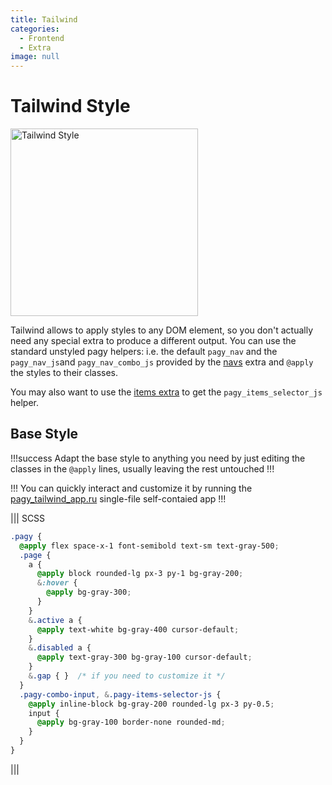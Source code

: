 ```yaml
---
title: Tailwind
categories:
  - Frontend
  - Extra
image: null
---
```


# Tailwind Style

<img src="/pagy/docs/assets/images/tailwind.png" width="300" title="Tailwind Style">

Tailwind allows to apply styles to any DOM element, so you don't actually need any special extra to produce a different output. You
can use the standard unstyled pagy helpers: i.e. the default `pagy_nav` and the `pagy_nav_js`and `pagy_nav_combo_js` provided by
the [navs](navs.md) extra and `@apply` the styles to their classes.

You may also want to use the [items extra](items.md) to get the `pagy_items_selector_js` helper. 

## Base Style

!!!success
Adapt the base style to anything you need by just editing the classes in the `@apply` lines, usually leaving the rest untouched
!!!

!!!
You can quickly interact and customize it by running the [pagy_tailwind_app.ru](https://github.com/ddnexus/pagy/blob/master/apps/pagy_tailwind_app.ru) single-file self-contaied app
!!!

||| SCSS

```scss
.pagy {
  @apply flex space-x-1 font-semibold text-sm text-gray-500;
  .page {
    a {
      @apply block rounded-lg px-3 py-1 bg-gray-200;
      &:hover {
        @apply bg-gray-300;
      }
    }
    &.active a {
      @apply text-white bg-gray-400 cursor-default;
    }
    &.disabled a {
      @apply text-gray-300 bg-gray-100 cursor-default;
    }
    &.gap { }  /* if you need to customize it */
  }
  .pagy-combo-input, &.pagy-items-selector-js {
    @apply inline-block bg-gray-200 rounded-lg px-3 py-0.5;
    input {
      @apply bg-gray-100 border-none rounded-md;
    }
  }
}
```

|||

